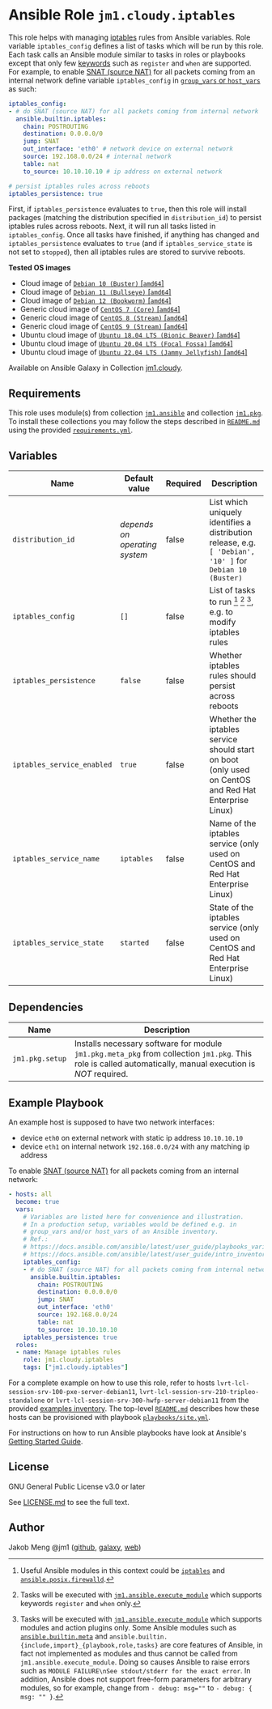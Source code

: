 # Ansible Role `jm1.cloudy.iptables`

This role helps with managing [iptables][iptables] rules from Ansible variables. Role variable `iptables_config` defines
a list of tasks which will be run by this role. Each task calls an Ansible module similar to tasks in roles or playbooks
except that only few [keywords][playbooks-keywords] such as `register` and `when` are supported. For example, to enable
[SNAT (source NAT)][snat-wiki] for all packets coming from an internal network define variable `iptables_config` in
[`group_vars` or `host_vars`][ansible-inventory] as such:

```yml
iptables_config:
- # do SNAT (source NAT) for all packets coming from internal network
  ansible.builtin.iptables:
    chain: POSTROUTING
    destination: 0.0.0.0/0
    jump: SNAT
    out_interface: 'eth0' # network device on external network
    source: 192.168.0.0/24 # internal network
    table: nat
    to_source: 10.10.10.10 # ip address on external network

# persist iptables rules across reboots
iptables_persistence: true
```

First, if `iptables_persistence` evaluates to `true`, then this role will install packages (matching the distribution
specified in `distribution_id`) to persist iptables rules across reboots. Next, it will run all tasks listed in
`iptables_config`. Once all tasks have finished, if anything has changed and `iptables_persistence` evaluates to `true`
(and if `iptables_service_state` is not set to `stopped`), then all iptables rules are stored to survive reboots.

[ansible-inventory]: https://docs.ansible.com/ansible/latest/user_guide/intro_inventory.html
[iptables]: https://wiki.archlinux.org/title/Iptables
[playbooks-keywords]: https://docs.ansible.com/ansible/latest/reference_appendices/playbooks_keywords.html
[snat-wiki]: https://en.wikipedia.org/wiki/SNAT

**Tested OS images**
- Cloud image of [`Debian 10 (Buster)` \[`amd64`\]](https://cdimage.debian.org/cdimage/openstack/current/)
- Cloud image of [`Debian 11 (Bullseye)` \[`amd64`\]](https://cdimage.debian.org/images/cloud/bullseye/latest/)
- Cloud image of [`Debian 12 (Bookworm)` \[`amd64`\]](https://cdimage.debian.org/images/cloud/bookworm/)
- Generic cloud image of [`CentOS 7 (Core)` \[`amd64`\]](https://cloud.centos.org/centos/7/images/)
- Generic cloud image of [`CentOS 8 (Stream)` \[`amd64`\]](https://cloud.centos.org/centos/8-stream/x86_64/images/)
- Generic cloud image of [`CentOS 9 (Stream)` \[`amd64`\]](https://cloud.centos.org/centos/9-stream/x86_64/images/)
- Ubuntu cloud image of [`Ubuntu 18.04 LTS (Bionic Beaver)` \[`amd64`\]](https://cloud-images.ubuntu.com/bionic/current/)
- Ubuntu cloud image of [`Ubuntu 20.04 LTS (Focal Fossa)` \[`amd64`\]](https://cloud-images.ubuntu.com/focal/)
- Ubuntu cloud image of [`Ubuntu 22.04 LTS (Jammy Jellyfish)` \[`amd64`\]](https://cloud-images.ubuntu.com/jammy/)

Available on Ansible Galaxy in Collection [jm1.cloudy](https://galaxy.ansible.com/jm1/cloudy).

## Requirements

This role uses module(s) from collection [`jm1.ansible`][galaxy-jm1-ansible] and collection [`jm1.pkg`][galaxy-jm1-pkg].
To install these collections you may follow the steps described in [`README.md`][jm1-cloudy-readme] using the provided
[`requirements.yml`][jm1-cloudy-requirements].

[galaxy-jm1-ansible]: https://galaxy.ansible.com/jm1/ansible
[galaxy-jm1-pkg]: https://galaxy.ansible.com/jm1/pkg
[jm1-cloudy-readme]: ../../README.md
[jm1-cloudy-requirements]: ../../requirements.yml

## Variables

| Name                       | Default value                  | Required | Description |
| -------------------------- | ------------------------------ | -------- | ----------- |
| `distribution_id`          | *depends on operating system*  | false    | List which uniquely identifies a distribution release, e.g. `[ 'Debian', '10' ]` for `Debian 10 (Buster)` |
| `iptables_config`          | `[]`                           | false    | List of tasks to run [^example-modules] [^supported-keywords] [^supported-modules], e.g. to modify iptables rules |
| `iptables_persistence`     | `false`                        | false    | Whether iptables rules should persist across reboots |
| `iptables_service_enabled` | `true`                         | false    | Whether the iptables service should start on boot (only used on CentOS and Red Hat Enterprise Linux) |
| `iptables_service_name`    | `iptables`                     | false    | Name of the iptables service (only used on CentOS and Red Hat Enterprise Linux) |
| `iptables_service_state`   | `started`                      | false    | State of the iptables service (only used on CentOS and Red Hat Enterprise Linux) |

[^supported-modules]: Tasks will be executed with [`jm1.ansible.execute_module`][jm1-ansible-execute-module] which
supports modules and action plugins only. Some Ansible modules such as [`ansible.builtin.meta`][ansible-builtin-meta]
and `ansible.builtin.{include,import}_{playbook,role,tasks}` are core features of Ansible, in fact not implemented as
modules and thus cannot be called from `jm1.ansible.execute_module`. Doing so causes Ansible to raise errors such as
`MODULE FAILURE\nSee stdout/stderr for the exact error`. In addition, Ansible does not support free-form parameters
for arbitrary modules, so for example, change from `- debug: msg=""` to `- debug: { msg: "" }`.

[^supported-keywords]: Tasks will be executed with [`jm1.ansible.execute_module`][jm1-ansible-execute-module] which
supports keywords `register` and `when` only.

[^example-modules]: Useful Ansible modules in this context could be [`iptables`][ansible-builtin-iptables] and
[`ansible.posix.firewalld`][ansible-posix-firewalld].

[ansible-builtin-iptables]: https://docs.ansible.com/ansible/latest/collections/ansible/builtin/iptables_module.html
[ansible-builtin-meta]: https://docs.ansible.com/ansible/latest/collections/ansible/builtin/meta_module.html
[ansible-posix-firewalld]: https://docs.ansible.com/ansible/latest/collections/ansible/posix/firewalld_module.html
[jm1-ansible-execute-module]: https://github.com/JM1/ansible-collection-jm1-ansible/blob/master/plugins/modules/execute_module.py

## Dependencies

| Name               | Description                                                                                                                                                 |
| ------------------ | ----------------------------------------------------------------------------------------------------------------------------------------------------------- |
| `jm1.pkg.setup`    | Installs necessary software for module `jm1.pkg.meta_pkg` from collection `jm1.pkg`. This role is called automatically, manual execution is *NOT* required. |

## Example Playbook

An example host is supposed to have two network interfaces:
* device `eth0` on external network with static ip address `10.10.10.10`
* device `eth1` on internal network `192.168.0.0/24` with any matching ip address

To enable [SNAT (source NAT)][snat-wiki] for all packets coming from an internal network:

```yml
- hosts: all
  become: true
  vars:
    # Variables are listed here for convenience and illustration.
    # In a production setup, variables would be defined e.g. in
    # group_vars and/or host_vars of an Ansible inventory.
    # Ref.:
    # https://docs.ansible.com/ansible/latest/user_guide/playbooks_variables.html
    # https://docs.ansible.com/ansible/latest/user_guide/intro_inventory.html
    iptables_config:
    - # do SNAT (source NAT) for all packets coming from internal network
      ansible.builtin.iptables:
        chain: POSTROUTING
        destination: 0.0.0.0/0
        jump: SNAT
        out_interface: 'eth0'
        source: 192.168.0.0/24
        table: nat
        to_source: 10.10.10.10
    iptables_persistence: true
  roles:
  - name: Manage iptables rules
    role: jm1.cloudy.iptables
    tags: ["jm1.cloudy.iptables"]
```

For a complete example on how to use this role, refer to hosts `lvrt-lcl-session-srv-100-pxe-server-debian11`,
`lvrt-lcl-session-srv-210-tripleo-standalone` or `lvrt-lcl-session-srv-300-hwfp-server-debian11` from the provided
[examples inventory][inventory-example]. The top-level [`README.md`][jm1-cloudy-readme] describes how these hosts
can be provisioned with playbook [`playbooks/site.yml`][playbook-site-yml].

[inventory-example]: ../../inventory/
[playbook-site-yml]: ../../playbooks/site.yml

For instructions on how to run Ansible playbooks have look at Ansible's
[Getting Started Guide](https://docs.ansible.com/ansible/latest/network/getting_started/first_playbook.html).

## License

GNU General Public License v3.0 or later

See [LICENSE.md](../../LICENSE.md) to see the full text.

## Author

Jakob Meng
@jm1 ([github](https://github.com/jm1), [galaxy](https://galaxy.ansible.com/jm1), [web](http://www.jakobmeng.de))
